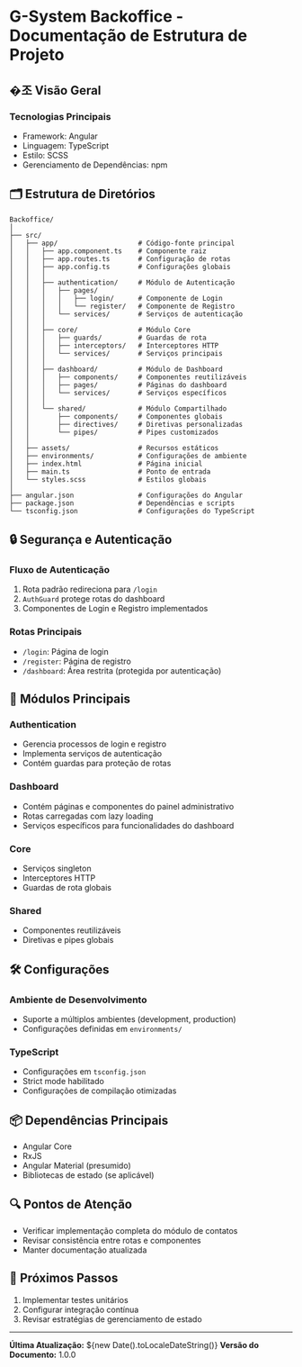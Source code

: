 # G-System Backoffice - Documentação de Estrutura de Projeto

## �조 Visão Geral

### Tecnologias Principais
- Framework: Angular
- Linguagem: TypeScript
- Estilo: SCSS
- Gerenciamento de Dependências: npm

## 🗂️ Estrutura de Diretórios

```
Backoffice/
│
├── src/
│   ├── app/                    # Código-fonte principal
│   │   ├── app.component.ts    # Componente raiz
│   │   ├── app.routes.ts       # Configuração de rotas
│   │   ├── app.config.ts       # Configurações globais
│   │   │
│   │   ├── authentication/     # Módulo de Autenticação
│   │   │   ├── pages/
│   │   │   │   ├── login/      # Componente de Login
│   │   │   │   └── register/   # Componente de Registro
│   │   │   └── services/       # Serviços de autenticação
│   │   │
│   │   ├── core/               # Módulo Core
│   │   │   ├── guards/         # Guardas de rota
│   │   │   ├── interceptors/   # Interceptores HTTP
│   │   │   └── services/       # Serviços principais
│   │   │
│   │   ├── dashboard/          # Módulo de Dashboard
│   │   │   ├── components/     # Componentes reutilizáveis
│   │   │   ├── pages/          # Páginas do dashboard
│   │   │   └── services/       # Serviços específicos
│   │   │
│   │   └── shared/             # Módulo Compartilhado
│   │       ├── components/     # Componentes globais
│   │       ├── directives/     # Diretivas personalizadas
│   │       └── pipes/          # Pipes customizados
│   │
│   ├── assets/                 # Recursos estáticos
│   ├── environments/           # Configurações de ambiente
│   ├── index.html              # Página inicial
│   ├── main.ts                 # Ponto de entrada
│   └── styles.scss             # Estilos globais
│
├── angular.json                # Configurações do Angular
├── package.json                # Dependências e scripts
└── tsconfig.json               # Configurações do TypeScript
```

## 🔒 Segurança e Autenticação

### Fluxo de Autenticação
1. Rota padrão redireciona para `/login`
2. `AuthGuard` protege rotas do dashboard
3. Componentes de Login e Registro implementados

### Rotas Principais
- `/login`: Página de login
- `/register`: Página de registro
- `/dashboard`: Área restrita (protegida por autenticação)

## 🧩 Módulos Principais

### Authentication
- Gerencia processos de login e registro
- Implementa serviços de autenticação
- Contém guardas para proteção de rotas

### Dashboard
- Contém páginas e componentes do painel administrativo
- Rotas carregadas com lazy loading
- Serviços específicos para funcionalidades do dashboard

### Core
- Serviços singleton
- Interceptores HTTP
- Guardas de rota globais

### Shared
- Componentes reutilizáveis
- Diretivas e pipes globais

## 🛠 Configurações

### Ambiente de Desenvolvimento
- Suporte a múltiplos ambientes (development, production)
- Configurações definidas em `environments/`

### TypeScript
- Configurações em `tsconfig.json`
- Strict mode habilitado
- Configurações de compilação otimizadas

## 📦 Dependências Principais
- Angular Core
- RxJS
- Angular Material (presumido)
- Bibliotecas de estado (se aplicável)

## 🔍 Pontos de Atenção
- Verificar implementação completa do módulo de contatos
- Revisar consistência entre rotas e componentes
- Manter documentação atualizada

## 🚀 Próximos Passos
1. Implementar testes unitários
2. Configurar integração contínua
3. Revisar estratégias de gerenciamento de estado

---

**Última Atualização:** ${new Date().toLocaleDateString()}
**Versão do Documento:** 1.0.0
```
